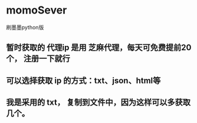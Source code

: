 # momoSever
刷墨墨python版

## 暂时获取的 代理ip 是用 芝麻代理，每天可免费提前20个， 注册一下就行
## 可以选择获取 ip 的方式：txt、json、html等
## 我是采用的 txt， 复制到文件中，因为这样可以多获取几个。
